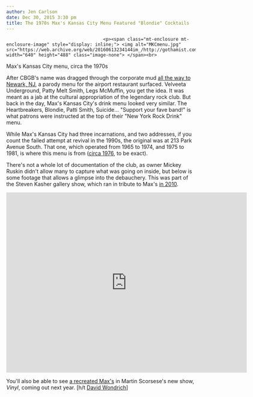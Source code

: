 ```yaml
---
author: Jen Carlson
date: Dec 30, 2015 3:30 pm
title: The 1970s Max's Kansas City Menu Featured "Blondie" Cocktails
---
```


	
										<p><span class="mt-enclosure mt-enclosure-image" style="display: inline;"> <img alt="MKCmenu.jpg" src="https://web.archive.org/web/20160613234144im_/http://gothamist.com/attachments/arts_jen/MKCmenu.jpg" width="640" height="488" class="image-none"> </span><br>
<span class="photo_caption">Max&apos;s Kansas City menu, circa the 1970s</span></p>

<p>After CBGB&apos;s name was dragged through the corporate mud <a href="https://web.archive.org/web/20160613234144/http://gothamist.com/2015/12/28/cbgb_newark_airport.php">all the way to Newark, NJ</a>, a parody menu for the airport restaurant surfaced. Velveeta Underground, Patty Melt Smith, Legs McMuffin, you get the idea. It was meant as a jab at the cultural appropriation of the legendary rock club. But back in the day, Max&apos;s Kansas City&apos;s drink menu looked very similar. The Heartbreakers, Blondie, Patti Smith, Suicide... &quot;Support your fave band!&quot; is what patrons were instructed at the top of their &quot;New York Rock Drink&quot; menu.</p>

<p>While Max&apos;s Kansas City had three incarnations, and two addresses, if you count the failed attempt at revival in the 1990s, the original was at 213 Park Avenue South. That one, which operated from 1965 to 1974, and 1975 to 1981, is where this menu is from (<a href="https://web.archive.org/web/20160613234144/https://twitter.com/DavidWondrich/status/681968828373430273">circa 1976</a>, to be exact).</p>

<p>There&apos;s not a whole lot of documentation of the club, as owner Mickey Ruskin didn&apos;t allow many to capture what was going on inside, but below is some footage that allows a glimpse into the debauchery. This was part of the Steven Kasher gallery show, which ran in tribute to Max&apos;s <a href="https://web.archive.org/web/20160613234144/http://gothamist.com/2010/09/05/artists_remember_maxs_kansas_city.php#photo-1">in 2010</a>.</p>

<p><iframe width="640" height="480" src="https://web.archive.org/web/20160613234144if_/https://www.youtube.com/embed/POs2Bh9ZQSQ" frameborder="0" allowfullscreen></iframe></p>

<p>You&apos;ll also be able to see <a href="https://web.archive.org/web/20160613234144/http://gothamist.com/2015/08/01/maxs_kansas_city_rock_n_roll.php#photo-1">a recreated Max&apos;s</a> in Martin Scorsese&apos;s new show, <em>Vinyl</em>, coming out next year. [h/t <a href="https://web.archive.org/web/20160613234144/https://twitter.com/DavidWondrich/status/681971175384297473">David Wondrich</a>]</p>					
										
									
				